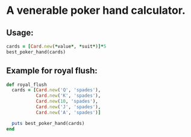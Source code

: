 # A venerable poker hand calculator.

## Usage:
```ruby
cards = [Card.new(*value*, *suit*)]*5
best_poker_hand(cards)
```

## Example for royal flush:

```ruby
def royal_flush
  cards = [Card.new('Q', 'spades'),
           Card.new('K', 'spades'),
           Card.new(10, 'spades'),
           Card.new('J', 'spades'),
           Card.new('A', 'spades')]

  puts best_poker_hand(cards)
end
```